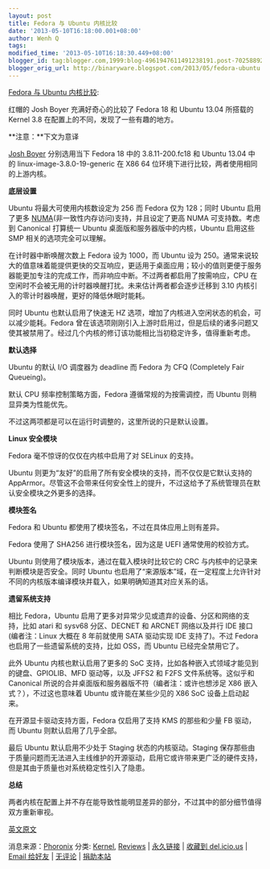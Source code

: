 ```yaml
---
layout: post
title: Fedora 与 Ubuntu 内核比较
date: '2013-05-10T16:18:00.001+08:00'
author: Wenh Q
tags:
modified_time: '2013-05-10T16:18:30.449+08:00'
blogger_id: tag:blogger.com,1999:blog-4961947611491238191.post-7025889210468425318
blogger_orig_url: http://binaryware.blogspot.com/2013/05/fedora-ubuntu.html
---
```

[Fedora 与
Ubuntu
内核比较](http://linuxtoy.org/archives/compare-kernel-between-fedora-and-ubuntu.html):

红帽的 Josh Boyer 充满好奇心的比较了 Fedora 18 和 Ubuntu 13.04 所搭载的
Kernel 3.8 在配置上的不同，发现了一些有趣的地方。

**注意：**下文为意译

[Josh Boyer](http://jwboyer.livejournal.com/) 分别选用当下 Fedora 18
中的 3.8.11-200.fc18 和 Ubuntu 13.04 中的 linux-image-3.8.0-19-generic
在 X86 64 位环境下进行比较，两者使用相同的上游内核。

**底层设置**

Ubuntu 将最大可使用内核数设定为 256 而 Fedora 仅为 128；同时 Ubuntu
启用了更多
[NUMA](https://en.wikipedia.org/wiki/Non-Uniform_Memory_Access)(非一致性内存访问)支持，并且设定了更高
NUMA 可支持数。考虑到 Canonical 打算统一 Ubuntu
桌面版和服务器版中的内核，Ubuntu 启用这些 SMP 相关的选项完全可以理解。

在计时器中断唤醒次数上 Fedora 设为 1000，而 Ubuntu 设为
250。通常来说较大的值意味着能提供更快的交互响应，更适用于桌面应用；较小的值则更便于服务器能更加专注的完成工作，而非响应中断。不过两者都启用了按需响应，CPU
在空闲时不会被无用的计时器唤醒打扰。未来估计两者都会逐步迁移到 3.10
内核引入的零计时器唤醒，更好的降低休眠时能耗。

同时 Ubuntu 也默认启用了快速无 HZ
选项，增加了内核进入空闲状态的机会，可以减少能耗。Fedora
曾在该选项刚刚引入上游时启用过，但是后续的诸多问题又使其被禁用了。经过几个内核的修订该功能相比当初稳定许多，值得重新考虑。

**默认选择**

Ubuntu 的默认 I/O 调度器为 deadline 而 Fedora 为 CFQ (Completely Fair
Queueing)。

默认 CPU 频率控制策略方面，Fedora 遵循常规的为按需调控，而 Ubuntu
则稍显异类为性能优先。

不过这两项都是可以在运行时调整的，这里所说的只是默认设置。

**Linux 安全模块**

Fedora 毫不惊讶的仅仅在内核中启用了对 SELinux 的支持。

Ubuntu 则更为“友好”的启用了所有安全模块的支持，而不仅仅是它默认支持的
AppArmor。尽管这不会带来任何安全性上的提升，不过这给予了系统管理员在默认安全模块之外更多的选择。

**模块签名**

Fedora 和 Ubuntu 都使用了模块签名，不过在具体应用上则有差异。

Fedora 使用了 SHA256 进行模块签名，因为这是 UEFI 通常使用的校验方式。

Ubuntu 则使用了模块版本，通过在载入模块时比较它的 CRC
与内核中的记录来判断模块是否安全。同时 Ubuntu
也启用了“来源版本”域，在一定程度上允许针对不同的内核版本编译模块并载入，如果明确知道其对应关系的话。

**遗留系统支持**

相比 Fedora，Ubuntu
启用了更多对异常少见或遗弃的设备、分区和网络的支持，比如 atari 和 sysv68
分区、DECNET 和 ARCNET 网络以及并行 IDE 接口(编者注：Linux 大概在 8
年前就使用 SATA 驱动实现 IDE 支持了)。不过 Fedora
也启用了一些遗留系统的支持，比如 OSS，而 Ubuntu 已经完全禁用它了。

此外 Ubuntu 内核也默认启用了更多的 SoC
支持，比如各种嵌入式领域才能见到的键盘、GPIOLIB、MFD 驱动等，以及 JFFS2
和 F2FS 文件系统等。这似乎和 Canonical
所说的合并桌面版和服务器版不符（编者注：或许也想涉足 X86
嵌入式？），不过这也意味着 Ubuntu 或许能在某些少见的 X86 SoC
设备上启动起来。

在开源显卡驱动支持方面，Fedora 仅启用了支持 KMS 的那些和少量 FB 驱动，而
Ubuntu 则默认启用了几乎全部。

最后 Ubuntu 默认启用不少处于 Staging 状态的内核驱动。Staging
保存那些由于质量问题而无法进入主线维护的开源驱动，启用它或许带来更广泛的硬件支持，但是其由于质量也对系统稳定性引入了隐患。

**总结**

两者内核在配置上并不存在能导致性能明显差异的部分，不过其中的部分细节值得双方重新审视。

[英文原文](http://jwboyer.livejournal.com/47022.html)

消息来源：[Phoronix](http://www.phoronix.com/scan.php?page=news_item&px=MTM2OTE)
分类:
[Kernel](http://linuxtoy.org/category/apps/kernel-apps "查看 Kernel 中的全部文章"),
[Reviews](http://linuxtoy.org/category/reviews "查看 Reviews 中的全部文章")
|
[永久链接](http://linuxtoy.org/archives/compare-kernel-between-fedora-and-ubuntu.html)
|
[收藏到
del.icio.us](http://delicious.com/save?url=http://linuxtoy.org/archives/compare-kernel-between-fedora-and-ubuntu.html&title=Fedora%20%E4%B8%8E%20Ubuntu%20%E5%86%85%E6%A0%B8%E6%AF%94%E8%BE%83)
|
[Email
给好友](mailto:?Subject=Check+This+Out&body=I+think+you'll+like+this:+http://linuxtoy.org/archives/compare-kernel-between-fedora-and-ubuntu.html)
|
[无评论](http://linuxtoy.org/archives/compare-kernel-between-fedora-and-ubuntu.html#comments)
|
[捐助本站](http://linuxtoy.org/faq/donate)
